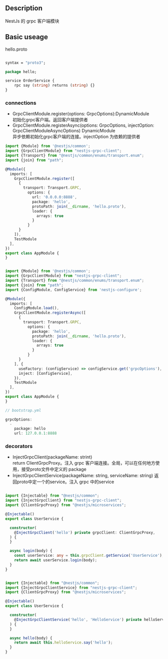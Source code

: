## Description

NestJs 的 grpc 客户端模块

## Basic useage

hello.proto

```proto

syntax = "proto3";

package hello;

service OrderService {
    rpc say (string) returns (string) {}
}


```

### connections

- GrpcClientModule.register(options: GrpcOptions):DynamicModule   
  初始化grpc客户端。返回客户端提供者
- GrpcClientModule.registerAsync(options: GrpcOptions, injectOption: GrpcClientModuleAsyncOptions) DynamicModule    
  异步依赖初始化grpc客户端的连接。injectOption 为依赖的提供者

```typescript
import {Module} from '@nestjs/common';
import {GrpcClientModule} from "nestjs-grpc-client";
import {Transport} from "@nestjs/common/enums/transport.enum";
import {join} from "path";

@Module({
  imports: [
    GrpcClientModule.register([
      {
        transport: Transport.GRPC,
          options: {
            url: '0.0.0.0:8888',
            package: 'hello',
            protoPath: join(__dirname, 'hello.proto'),
            loader: {
              arrays: true
            }
          }
      }
    ]),
    TestModule
  ],
})
export class AppModule {
}
```

```typescript

import {Module} from '@nestjs/common';
import {GrpcClientModule} from "nestjs-grpc-client";
import {Transport} from "@nestjs/common/enums/transport.enum";
import {join} from "path";
import {ConfigModule, ConfigService} from 'nestjs-configure';

@Module({
  imports: [
    ConfigModule.load(),
    GrpcClientModule.registerAsync([
      {
        transport: Transport.GRPC,
          options: {
            package: 'hello',
            protoPath: join(__dirname, 'hello.proto'),
            loader: {
              arrays: true
            }
          }
      }
    ], {
      useFactory: (configService) => configService.get('grpcOptions'),
      inject: [ConfigService],
    }),
    TestModule
  ],
})
export class AppModule {
}

// bootstrap.yml

grpcOptions:
  -
    package: hello
    url: 127.0.0.1:8888

```

### decorators

- InjectGrpcClient(packageName: strint)  
  return ClientGrpcProxy。注入 grpc 客户端连接。全局，可以在任何地方使用，接受proto文件中定义的 package
- InjectGrpcClientService(packageName: string, serviceName: string)
  返回proto中定一个的service。注入 grpc 中的service

```typescript

import {Injectable} from "@nestjs/common";
import {InjectGrpcClient} from "nestjs-grpc-client";
import {ClientGrpcProxy} from "@nestjs/microservices";

@Injectable()
export class UserService {

  constructor(
    @InjectGrpcClient('hello') private grpcClient: ClientGrpcProxy,
  ) {
  }

  async login(body) {
    const userService: any = this.grpcClient.getService('UserService');
    return await userService.login(body);
  }
}


```

```typescript

import {Injectable} from "@nestjs/common";
import {InjectGrpcClientService} from "nestjs-grpc-client";
import {ClientGrpcProxy} from "@nestjs/microservices";

@Injectable()
export class UserService {

  constructor(
    @InjectGrpcClientService('hello', 'HelloService') private helloService,
  ) {
  }

  async hello(body) {
    return await this.helloService.say('hello');
  }
}


```
